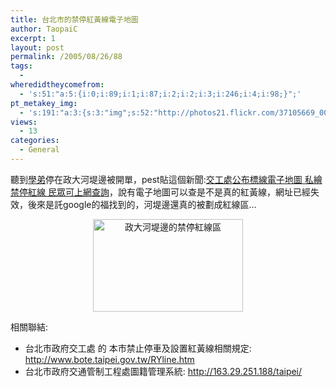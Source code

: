 ```yaml
---
title: 台北市的禁停紅黃線電子地圖
author: TaopaiC
excerpt: 1
layout: post
permalink: /2005/08/26/88
tags:
  - 
wheredidtheycomefrom:
  - 's:51:"a:5:{i:0;i:89;i:1;i:87;i:2;i:2;i:3;i:246;i:4;i:98;}";'
pt_metakey_img:
  - 's:191:"a:3:{s:3:"img";s:52:"http://photos21.flickr.com/37105669_00e63a7252_m.jpg";s:3:"alt";s:33:"政大河堤邊的禁停紅線區";s:3:"url";s:46:"http://www.flickr.com/photos/taopaic/37105669/";}";'
views:
  - 13
categories:
  - General
---
```

聽到[學弟][1]停在政大河堤邊被開單，pest貼這個新聞:[交工處公布標線電子地圖 私繪禁停紅線 民眾可上網查詢][2]，說有電子地圖可以查是不是真的紅黃線，網址已經失效，後來是託google的福找到的，河堤邊還真的被劃成紅線區&#8230;

<p align="center">
  <a href="http://www.flickr.com/photos/taopaic/37105669/" title="Photo Sharing"><img src="http://photos21.flickr.com/37105669_00e63a7252_m.jpg" alt="政大河堤邊的禁停紅線區" height="148" width="240" /></a>
</p>

相關聯結:

*   台北市政府交工處 的 本市禁止停車及設置紅黃線相關規定: <http://www.bote.taipei.gov.tw/RYline.htm>
*   台北市政府交通管制工程處圖籍管理系統: <http://163.29.251.188/taipei/>

 [1]: http://shepjeng.blogspot.com/
 [2]: http://www.ctitv.com.tw/new/news/news02.html?id=9&cno=0&sno=96649